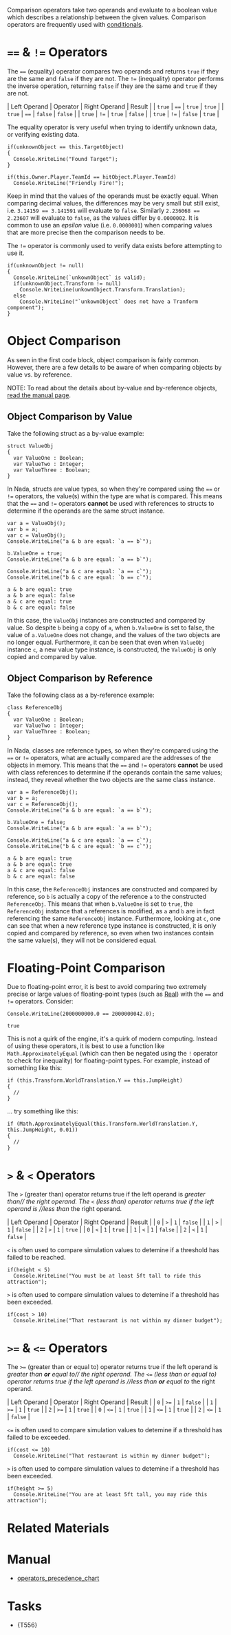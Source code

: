 Comparison operators take two operands and evaluate to a boolean value which describes a relationship between the given values. Comparison operators are frequently used with [conditionals](https://github.com/ZilchEngine/ZilchDocs/blob/master/zilch_editor_documentation/zilchmanual/nada_in_zero/conditionals.md).

 #  `==` & `!=` Operators
The `==` (equality) operator compares two operands and returns `true` if they are the same and `false` if they are not. The `!=` (inequality) operator performs the inverse operation, returning `false` if they are the same and `true` if they are not.

| Left Operand | Operator | Right Operand | Result |
| `true` | `==` | `true` | `true` |
| `true` | `==` | `false` | `false` |
| `true` | `!=` | `true` | `false` |
| `true` | `!=` | `false` | `true` |

The equality operator is very useful when trying to identify unknown data, or verifying existing data.

```name="== Operator Identifying Data", lang=csharp
if(unknownObject == this.TargetObject)
{
  Console.WriteLine("Found Target");
}
```

```name="== Operator Verifying Data", lang=csharp
if(this.Owner.Player.TeamId == hitObject.Player.TeamId)
  Console.WriteLine("Friendly Fire!");
```

Keep in mind that the values of the operands must be exactly equal. When comparing decimal values, the differences may be very small but still exist, i.e. `3.14159 == 3.141591` will evaluate to `false`. Similarly `2.236068 == 2.23607` will evaluate to `false`, as the values differ by `0.0000002`. It is common to use an *epsilon* value (i.e. `0.0000001`) when comparing values that are more precise then the comparison needs to be.


The `!=` operator is commonly used to verify data exists before attempting to use it.
```name="!= Operator Verifying Data", lang=csharp
if(unknownObject != null)
{
  Console.WriteLine(`unkownObject` is valid);
  if(unknownObject.Transform != null)
    Console.WriteLine(unkownObject.Transform.Translation);
  else
    Console.WriteLine("`unkownObject` does not have a Tranform component");
}
```

 # Object Comparison
As seen in the first code block, object comparison is fairly common. However, there are a few details to be aware of when comparing objects by value vs. by reference.

NOTE: To read about the details about by-value and by-reference objects, [ read the manual page](https://github.com/ZilchEngine/ZilchDocs/blob/master/zilch_editor_documentation/zilchmanual/nada_in_zero/constructbyvaluevsbyref.md).

 ## Object Comparison by Value
Take the following struct as a by-value example:

```name="ValueObj", lang=csharp
struct ValueObj
{
  var ValueOne : Boolean;
  var ValueTwo : Integer;
  var ValueThree : Boolean;
}
```

In Nada, structs are value types, so when they're compared using the `==` or `!=` operators, the value(s) within the type are what is compared. This means that the `==` and `!=` operators **cannot** be used with references to structs to determine if the operands are the same struct instance.

```name="Comparing Objects - ValueObj", lang=csharp
var a = ValueObj();
var b = a;
var c = ValueObj();
Console.WriteLine("a & b are equal: `a == b`");

b.ValueOne = true;
Console.WriteLine("a & b are equal: `a == b`");

Console.WriteLine("a & c are equal: `a == c`");
Console.WriteLine("b & c are equal: `b == c`");
```
```name=Console Output
a & b are equal: true
a & b are equal: false
a & c are equal: true
b & c are equal: false
```

In this case, the `ValueObj` instances are constructed and compared by value. So despite `b` being a copy of `a`, when `b.ValueOne` is set to false, the value of `a.ValueOne` does not change, and the values of the two objects are no longer equal. Furthermore, it can be seen that even when `ValueObj` instance `c`, a new value type instance, is constructed, the `ValueObj` is only copied and compared by value.

 ## Object Comparison by Reference
Take the following class as a by-reference example:

```name="ReferenceObj", lang=csharp
class ReferenceObj
{
  var ValueOne : Boolean;
  var ValueTwo : Integer;
  var ValueThree : Boolean;
}
```

In Nada, classes are reference types, so when they're compared using the `==` or `!=` operators, what are actually compared are the addresses of the objects in memory. This means that the `==` and `!=` operators **cannot** be used with class references to determine if the operands contain the same values; instead, they reveal whether the two objects are the same class instance.

```name="Comparing Objects - ReferenceObj", lang=csharp
var a = ReferenceObj();
var b = a;
var c = ReferenceObj();
Console.WriteLine("a & b are equal: `a == b`");

b.ValueOne = false;
Console.WriteLine("a & b are equal: `a == b`");

Console.WriteLine("a & c are equal: `a == c`");
Console.WriteLine("b & c are equal: `b == c`");
```
```name=Console Output
a & b are equal: true
a & b are equal: true
a & c are equal: false
b & c are equal: false
```

In this case, the `ReferenceObj` instances are constructed and compared by reference, so `b` is actually a copy of the reference `a` to the constructed `ReferenceObj`. This means that when `b.ValueOne` is set to `true`, the `ReferenceObj` instance that `a` references is modified, as `a` and `b` are in fact referencing the same `ReferenceObj` instance.  Furthermore, looking at `c`, one can see that when a new reference type instance is constructed, it is only copied and compared by reference, so even when two instances contain the same value(s), they will not be considered equal.


 #  Floating-Point Comparison

Due to floating-point error, it is best to avoid comparing two extremely precise or large values of floating-point types (such as [ Real](https://github.com/ZilchEngine/ZilchDocs/blob/master/code_reference/nada_base_types/real.md)) with the `==` and `!=` operators. Consider:

```lang=csharp, name="Floating-Point Comparison, Example 1"
Console.WriteLine(2000000000.0 == 2000000042.0);
```
```name=Console Output
true
```

This is not a quirk of the engine, it's a quirk of modern computing. Instead of using these operators, it is best to use a function like `Math.ApproximatelyEqual` (which can then be negated using the `!` operator to check for inequality) for floating-point types. For example, instead of something like this:
```lang=csharp, name="Floating-Point Comparison, Example 2 (problematic)", counterexample
if (this.Transform.WorldTranslation.Y == this.JumpHeight)
{
  //
}
```
... try something like this:
```lang=csharp, name="Floating-Point Comparison, Example 2 (fixed)"
if (Math.ApproximatelyEqual(this.Transform.WorldTranslation.Y, this.JumpHeight, 0.01))
{
  //
}
```

 #  `>` & `<` Operators
The `>` (greater than) operator returns true if the left operand is *greater than// the right operand. The `<` (less than) operator returns true if the left operand is //less than* the right operand.

| Left Operand | Operator | Right Operand | Result |
| `0` | `>` | `1` | `false` |
| `1` | `>` | `1` | `false` |
| `2` | `>` | `1` | `true` |
| `0` | `<` | `1` | `true` |
| `1` | `<` | `1` | `false` |
| `2` | `<` | `1` | `false` |

`<` is often used to compare simulation values to detemine if a threshold has failed to be reached.

```name="< Operator Checking Threshold", lang=csharp
if(height < 5)
  Console.WriteLine("You must be at least 5ft tall to ride this attraction");
```

`>` is often used to compare simulation values to detemine if a threshold has been exceeded.

```name="> Operator Checking Threshold", lang=csharp
if(cost > 10)
  Console.WriteLine("That restaurant is not within my dinner budget");
```

 #  `>=` & `<=` Operators
The `>=` (greater than or equal to) operator returns true if the left operand is *greater than **or** equal to// the right operand. The `<=` (less than or equal to) operator returns true if the left operand is //less than **or** equal to* the right operand.

| Left Operand | Operator | Right Operand | Result |
| `0` | `>=` | `1` | `false` |
| `1` | `>=` | `1` | `true` |
| `2` | `>=` | `1` | `true` |
| `0` | `<=` | `1` | `true` |
| `1` | `<=` | `1` | `true` |
| `2` | `<=` | `1` | `false` |

`<=` is often used to compare simulation values to detemine if a threshold has failed to be exceeded.

```name="< Operator Checking Threshold", lang=csharp
if(cost <= 10)
  Console.WriteLine("That restaurant is within my dinner budget");
```

`>` is often used to compare simulation values to detemine if a threshold has been exceeded.

```name="> Operator Checking Threshold", lang=csharp
if(height >= 5)
  Console.WriteLine("You are at least 5ft tall, you may ride this attraction");
```

 # Related Materials
 # Manual
- [operators_precedence_chart](https://github.com/ZilchEngine/ZilchDocs/blob/master/zilch_editor_documentation/zilchmanual/nada_in_zero/operators_precedence_chart.md)

 # Tasks
- {T556} 

 